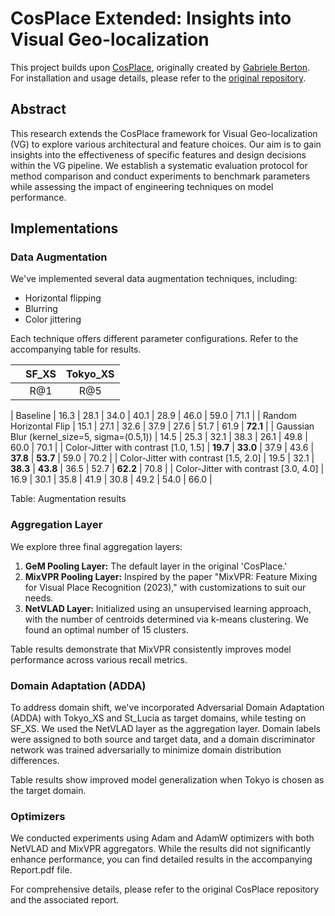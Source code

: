 # CosPlace Extended: Insights into Visual Geo-localization

This project builds upon [CosPlace](https://github.com/gmberton/CosPlace.git), originally created by [Gabriele Berton](https://github.com/gmberton). For installation and usage details, please refer to the [original repository](https://github.com/gmberton/CosPlace.git).

## Abstract

This research extends the CosPlace framework for Visual Geo-localization (VG) to explore various architectural and feature choices. Our aim is to gain insights into the effectiveness of specific features and design decisions within the VG pipeline. We establish a systematic evaluation protocol for method comparison and conduct experiments to benchmark parameters while assessing the impact of engineering techniques on model performance.

## Implementations

### Data Augmentation

We've implemented several data augmentation techniques, including:
- Horizontal flipping
- Blurring
- Color jittering

Each technique offers different parameter configurations. Refer to the accompanying table for results.

|                  |     SF_XS     |     Tokyo_XS     |
|------------------|:-------------:|:----------------:|
|                  |  R@1  |  R@5  |  R@10  |  R@20  |  R@1  |  R@5  |  R@10  |  R@20  |

| Baseline         | 16.3  | 28.1  |  34.0  |  40.1  | 28.9  | 46.0  | 59.0  | 71.1  |
| Random Horizontal Flip | 15.1  | 27.1  | 32.6  | 37.9  | 27.6  | 51.7  | 61.9  | **72.1** |
| Gaussian Blur (kernel_size=5, sigma=(0.5,1)) | 14.5  | 25.3  | 32.1  | 38.3  | 26.1  | 49.8  | 60.0  | 70.1  |
| Color-Jitter with contrast [1.0, 1.5] | **19.7** | **33.0** | 37.9  | 43.6  | **37.8** | **53.7** | 59.0  | 70.2  |
| Color-Jitter with contrast [1.5, 2.0] | 19.5  | 32.1  | **38.3** | **43.8** | 36.5  | 52.7  | **62.2** | 70.8  |
| Color-Jitter with contrast [3.0, 4.0] | 16.9  | 30.1  | 35.8  | 41.9  | 30.8  | 49.2  | 54.0  | 66.0  |

Table: Augmentation results

### Aggregation Layer

We explore three final aggregation layers:
1. **GeM Pooling Layer:** The default layer in the original 'CosPlace.'
2. **MixVPR Pooling Layer:** Inspired by the paper "MixVPR: Feature Mixing for Visual Place Recognition (2023)," with customizations to suit our needs.
3. **NetVLAD Layer:** Initialized using an unsupervised learning approach, with the number of centroids determined via k-means clustering. We found an optimal number of 15 clusters.

Table results demonstrate that MixVPR consistently improves model performance across various recall metrics.

### Domain Adaptation (ADDA)

To address domain shift, we've incorporated Adversarial Domain Adaptation (ADDA) with Tokyo_XS and St_Lucia as target domains, while testing on SF_XS. We used the NetVLAD layer as the aggregation layer. Domain labels were assigned to both source and target data, and a domain discriminator network was trained adversarially to minimize domain distribution differences.

Table results show improved model generalization when Tokyo is chosen as the target domain.

### Optimizers

We conducted experiments using Adam and AdamW optimizers with both NetVLAD and MixVPR aggregators. While the results did not significantly enhance performance, you can find detailed results in the accompanying Report.pdf file.

For comprehensive details, please refer to the original CosPlace repository and the associated report.






